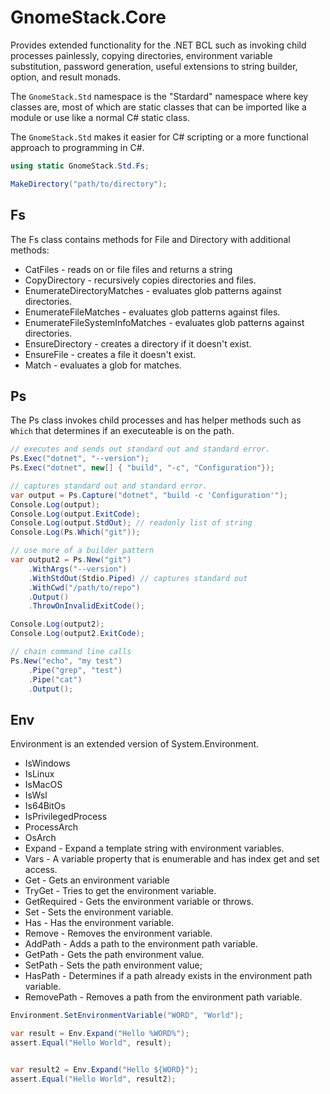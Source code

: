 # GnomeStack.Core

Provides extended functionality for the .NET BCL such as invoking child processes
painlessly, copying directories, environment variable substitution, password
generation, useful extensions to string builder, option, and result monads.

The `GnomeStack.Std` namespace is the "Stardard" namespace where key classes
are, most of which are static classes that can be imported like a module or
use like a normal C# static class.

The `GnomeStack.Std` makes it easier for C# scripting or a more functional 
approach to programming in C#.

```csharp
using static GnomeStack.Std.Fs;

MakeDirectory("path/to/directory");
```

## Fs

The Fs class contains methods for File and Directory with additional
methods:

- CatFiles - reads on or file files and returns a string
- CopyDirectory - recursively copies directories and files.
- EnumerateDirectoryMatches - evaluates glob patterns against directories.
- EnumerateFileMatches - evaluates glob patterns against files.
- EnumerateFileSystemInfoMatches - evaluates glob patterns against directories.
- EnsureDirectory - creates a directory if it doesn't exist.
- EnsureFile - creates a file it doesn't exist.
- Match - evaluates a glob for matches.

## Ps

The Ps class invokes child processes and has helper methods such as `Which` that
determines if an executeable is on the path.

```csharp
// executes and sends out standard out and standard error.
Ps.Exec("dotnet", "--version");
Ps.Exec("dotnet", new[] { "build", "-c", "Configuration"});

// captures standard out and standard error.
var output = Ps.Capture("dotnet", "build -c 'Configuration'");
Console.Log(output);
Console.Log(output.ExitCode);
Console.Log(output.StdOut); // readonly list of string
Console.Log(Ps.Which("git"));

// use more of a builder pattern
var output2 = Ps.New("git")
    .WithArgs("--version")
    .WithStdOut(Stdio.Piped) // captures standard out
    .WithCwd("/path/to/repo")
    .Output()
    .ThrowOnInvalidExitCode();

Console.Log(output2);
Console.Log(output2.ExitCode);

// chain command line calls
Ps.New("echo", "my test")
    .Pipe("grep", "test")
    .Pipe("cat")
    .Output();
```

## Env

Environment is an extended version of System.Environment.

- IsWindows
- IsLinux
- IsMacOS
- IsWsl
- Is64BitOs
- IsPrivilegedProcess
- ProcessArch
- OsArch
- Expand  - Expand a template string with environment variables.
- Vars    - A variable property that is enumerable and has index get and set access.
- Get     - Gets an environment variable
- TryGet  - Tries to get the environment variable.
- GetRequired - Gets the environment variable or throws.
- Set     - Sets the environment variable.
- Has     - Has the environment variable.
- Remove  - Removes the environment variable.
- AddPath - Adds a path to the environment path variable.
- GetPath - Gets the path environment value.
- SetPath - Sets the path environment value;
- HasPath - Determines if a path already exists in the environment path variable.
- RemovePath - Removes a path from the environment path variable.

```csharp
Environment.SetEnvironmentVariable("WORD", "World");

var result = Env.Expand("Hello %WORD%");
assert.Equal("Hello World", result);


var result2 = Env.Expand("Hello ${WORD}");
assert.Equal("Hello World", result2);
```
